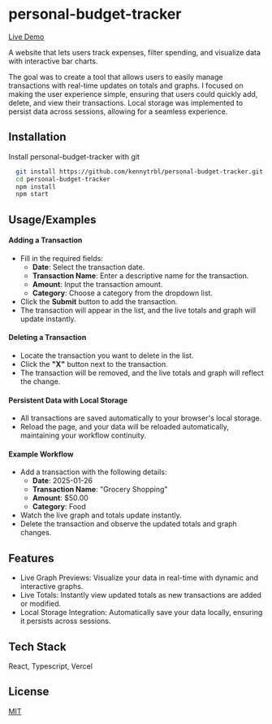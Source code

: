 
# personal-budget-tracker
[Live Demo](https://personal-budget-tracker-beta.vercel.app/)

A website that lets users track expenses, filter spending, and visualize data with interactive bar charts.


The goal was to create a tool that allows users to easily manage transactions with real-time updates on totals and graphs. I focused on making the user experience simple, ensuring that users could quickly add, delete, and view their transactions. Local storage was implemented to persist data across sessions, allowing for a seamless experience.

## Installation

Install personal-budget-tracker with git

```bash
  git install https://github.com/kennytrbl/personal-budget-tracker.git
  cd personal-budget-tracker
  npm install
  npm start
```
    
## Usage/Examples

#### Adding a Transaction
- Fill in the required fields:  
   - **Date**: Select the transaction date.  
   - **Transaction Name**: Enter a descriptive name for the transaction.  
   - **Amount**: Input the transaction amount.  
   - **Category**: Choose a category from the dropdown list.  
- Click the **Submit** button to add the transaction.  
- The transaction will appear in the list, and the live totals and graph will update instantly.  

#### Deleting a Transaction
- Locate the transaction you want to delete in the list.  
- Click the **"X"** button next to the transaction.  
- The transaction will be removed, and the live totals and graph will reflect the change.

#### Persistent Data with Local Storage
- All transactions are saved automatically to your browser's local storage.  
- Reload the page, and your data will be reloaded automatically, maintaining your workflow continuity.  

#### Example Workflow
- Add a transaction with the following details:  
   - **Date**: 2025-01-26  
   - **Transaction Name**: "Grocery Shopping"  
   - **Amount**: $50.00  
   - **Category**: Food  
- Watch the live graph and totals update instantly.  
- Delete the transaction and observe the updated totals and graph changes.  

## Features

- Live Graph Previews: Visualize your data in real-time with dynamic and interactive graphs.
- Live Totals: Instantly view updated totals as new transactions are added or modified.
- Local Storage Integration: Automatically save your data locally, ensuring it persists across sessions.


## Tech Stack

React, Typescript, Vercel


## License

[MIT](https://choosealicense.com/licenses/mit/)

